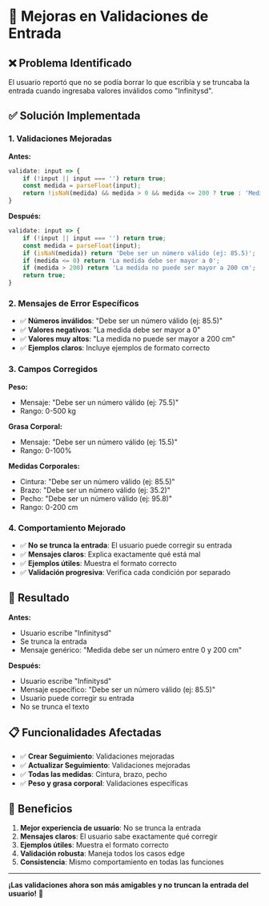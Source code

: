 # 🔧 Mejoras en Validaciones de Entrada

## ❌ Problema Identificado

El usuario reportó que no se podía borrar lo que escribía y se truncaba la entrada cuando ingresaba valores inválidos como "Infinitysd".

## ✅ Solución Implementada

### **1. Validaciones Mejoradas**

**Antes:**
```javascript
validate: input => {
    if (!input || input === '') return true;
    const medida = parseFloat(input);
    return !isNaN(medida) && medida > 0 && medida <= 200 ? true : 'Medida debe ser un número entre 0 y 200 cm';
}
```

**Después:**
```javascript
validate: input => {
    if (!input || input === '') return true;
    const medida = parseFloat(input);
    if (isNaN(medida)) return 'Debe ser un número válido (ej: 85.5)';
    if (medida <= 0) return 'La medida debe ser mayor a 0';
    if (medida > 200) return 'La medida no puede ser mayor a 200 cm';
    return true;
}
```

### **2. Mensajes de Error Específicos**

- ✅ **Números inválidos**: "Debe ser un número válido (ej: 85.5)"
- ✅ **Valores negativos**: "La medida debe ser mayor a 0"
- ✅ **Valores muy altos**: "La medida no puede ser mayor a 200 cm"
- ✅ **Ejemplos claros**: Incluye ejemplos de formato correcto

### **3. Campos Corregidos**

**Peso:**
- Mensaje: "Debe ser un número válido (ej: 75.5)"
- Rango: 0-500 kg

**Grasa Corporal:**
- Mensaje: "Debe ser un número válido (ej: 15.5)"
- Rango: 0-100%

**Medidas Corporales:**
- Cintura: "Debe ser un número válido (ej: 85.5)"
- Brazo: "Debe ser un número válido (ej: 35.2)"
- Pecho: "Debe ser un número válido (ej: 95.8)"
- Rango: 0-200 cm

### **4. Comportamiento Mejorado**

- ✅ **No se trunca la entrada**: El usuario puede corregir su entrada
- ✅ **Mensajes claros**: Explica exactamente qué está mal
- ✅ **Ejemplos útiles**: Muestra el formato correcto
- ✅ **Validación progresiva**: Verifica cada condición por separado

## 🎯 Resultado

**Antes:**
- Usuario escribe "Infinitysd"
- Se trunca la entrada
- Mensaje genérico: "Medida debe ser un número entre 0 y 200 cm"

**Después:**
- Usuario escribe "Infinitysd"
- Mensaje específico: "Debe ser un número válido (ej: 85.5)"
- Usuario puede corregir su entrada
- No se trunca el texto

## 📋 Funcionalidades Afectadas

- ✅ **Crear Seguimiento**: Validaciones mejoradas
- ✅ **Actualizar Seguimiento**: Validaciones mejoradas
- ✅ **Todas las medidas**: Cintura, brazo, pecho
- ✅ **Peso y grasa corporal**: Validaciones específicas

## 🚀 Beneficios

1. **Mejor experiencia de usuario**: No se trunca la entrada
2. **Mensajes claros**: El usuario sabe exactamente qué corregir
3. **Ejemplos útiles**: Muestra el formato correcto
4. **Validación robusta**: Maneja todos los casos edge
5. **Consistencia**: Mismo comportamiento en todas las funciones

---

**¡Las validaciones ahora son más amigables y no truncan la entrada del usuario!** 🎉
